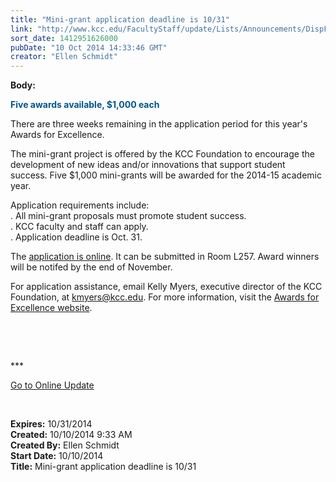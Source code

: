 ```yaml
---
title: "Mini-grant application deadline is 10/31"
link: "http://www.kcc.edu/FacultyStaff/update/Lists/Announcements/DispForm.aspx?ID=1668"
sort_date: 1412951626000
pubDate: "10 Oct 2014 14:33:46 GMT"
creator: "Ellen Schmidt"
---
```


<div><b>Body:</b> <div class="ExternalClassB3421A3C1B004E84BF33A5666117187B"><p>​<span style="color:#00558d"><strong>Five awards available, $1,000 each</strong></span></p>
<p><span style="color:#00558d"></span>There are three weeks remaining in the application period for this year's Awards for Excellence.</p>
<p>The mini-grant project is offered by the KCC Foundation to encourage the development of new ideas and/or innovations that support student success. Five $1,000 mini-grants will be awarded for the 2014-15 academic year. </p>
<p>Application requirements include:<br />. All mini-grant proposals must promote student success. <br />. KCC faculty and staff can apply. <br />. Application deadline is Oct. 31. </p>
<p>The <a href="/Foundation/Documents/Innovation%20Grants%20Application.pdf">application is online</a>. It can be submitted in Room L257. Award winners will be notifed by the end of November.</p>
<p>For application assistance, email Kelly Myers, executive director of the KCC Foundation, at <a href="mailto:kmyers@kcc.edu">kmyers@kcc.edu</a>. For more information, visit the <a href="/Foundation/Pages/innovation-grants.aspx">Awards for Excellence website</a>. </p>
<p> </p>
<p> </p>
<p>***</p>
<p><a href="/update">Go to Online Update</a></p>
<p> </p></div></div>
<div><b>Expires:</b> 10/31/2014</div>
<div><b>Created:</b> 10/10/2014 9:33 AM</div>
<div><b>Created By:</b> Ellen Schmidt</div>
<div><b>Start Date:</b> 10/10/2014</div>
<div><b>Title:</b> Mini-grant application deadline is 10/31</div>
